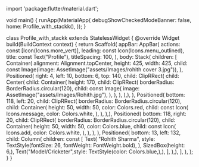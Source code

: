 import 'package:flutter/material.dart';

void main() {
runApp(MaterialApp(
debugShowCheckedModeBanner: false,
home: Profile_with_stackk(),
));
}

class Profile_with_stackk extends StatelessWidget {
@override
Widget build(BuildContext context) {
return Scaffold(
appBar: AppBar(
actions: const [Icon(Icons.more_vert)],
leading: const Icon(Icons.menu_outlined),
title: const Text("Profile"),
titleSpacing: 100,
),
body: Stack(
children: [
Container(
alignment: Alignment.topCenter,
height: 425,
width: 425,
child: const Image(image: AssetImage("assets/Images/rohith cover 3.jpg")),
),
Positioned(
right: 4,
left: 10,
bottom: 6,
top: 140,
child: ClipRRect(
child: Center(
child: Container(
height: 170,
child: ClipRRect(
borderRadius: BorderRadius.circular(120),
child: const Image(
image: AssetImage("assets/Images/Rohith.jpg"),
),
),
),
),),
),
Positioned(
bottom: 118,
left: 20,
child: ClipRRect(
borderRadius: BorderRadius.circular(120),
child: Container(
height: 50,
width: 50,
color: Colors.red,
child: const Icon(
Icons.message,
color: Colors.white,
),
),
),),
Positioned(
bottom: 118,
right: 20,
child: ClipRRect(
borderRadius: BorderRadius.circular(120),
child: Container(
height: 50,
width: 50,
color: Colors.blue,
child: const Icon(
Icons.add,
color: Colors.white,
),
),
),
),
Positioned(
bottom: 13,
left: 132,
child: Column(
children: const [
Text(
"Rohith Sharma",
style: TextStyle(fontSize: 26, fontWeight: FontWeight.bold),
),
SizedBox(height: 6,),
Text("Model/Cricketer",style: TextStyle(color: Colors.blue,),),
],
),),
],
),
);
}
}